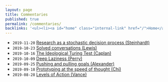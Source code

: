```yaml
---
layout: page
title: Commentaries
published: true
permalink: /commentaries/
backlinks: '<ul><li><a id="home" class="internal-link" href="/">Home</a></li></ul>'
---
```


* `2019-11-20` <a id="research-as-a-stochastic-decision-process" class="internal-link" href="/research-as-a-stochastic-decision-process/">Research as a stochastic decision process (Steinhardt)</a>
* `2019-10-23` <a id="solved-conversations" class="internal-link" href="/solved-conversations/">Solved conversations (Lewis)</a>
* `2019-10-16` <a id="ideological-turing-test" class="internal-link" href="/ideological-turing-test/">The Ideological Turing Test (Caplan)</a>
* `2019-10-09` <a id="deep-laziness" class="internal-link" href="/deep-laziness/">Deep Laziness (Perry)</a>
* `2019-09-25` <a id="pushing-and-pulling-goals" class="internal-link" href="/pushing-and-pulling-goals/">Pushing and pulling goals (Alexander)</a>
* `2019-09-18` <a id="prototyping-at-the-speed-of-thought" class="internal-link" href="/prototyping-at-the-speed-of-thought/">Prototyping at the speed of thought (Chi)</a>
* `2019-08-28` <a id="levels-of-action" class="internal-link" href="/levels-of-action/">Levels of Action (Vance)</a>

